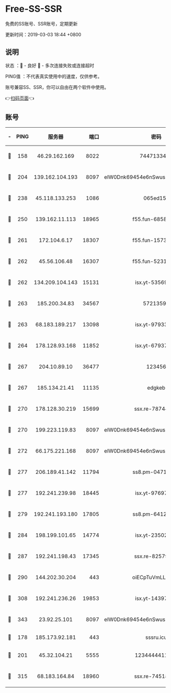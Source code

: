 # Free-SS-SSR

免费的SS账号、SSR账号，定期更新

更新时间：2019-03-03 18:44 +0800

## 说明

状态     ：🙂 - 良好 🙁 - 多次连接失败或连接超时

PING值   ：不代表真实使用中的速度，仅供参考。

账号兼容SS、SSR，你可以自由在两个软件中使用。

👉[扫码页面](https://liesauer.github.io/free-ss-ssr.github.io/)👈

## 账号

|-|PING|服务器|端口|密码|加密方式|区域|
|:----:|:----:|:-----:|-----:|:----:|:----:|:----:|
|🙂|158|46.29.162.169|8022|7447133485|aes-256-cfb|RU|
|🙂|204|139.162.104.193|8097|eIW0Dnk69454e6nSwuspv9DmS201tQ0D|aes-256-cfb|JP|
|🙂|238|45.118.133.253|1086|065ed15a|aes-256-cfb|SG|
|🙂|250|139.162.11.113|18965|f55.fun-68582887|aes-256-cfb|SG|
|🙂|261|172.104.6.17|18307|f55.fun-15739301|aes-256-cfb|US|
|🙂|262|45.56.106.48|16307|f55.fun-52314047|aes-256-cfb|US|
|🙂|262|134.209.104.143|15131|isx.yt-53569932|aes-256-cfb|SG|
|🙂|263|185.200.34.83|34567|57213592|aes-256-cfb|US|
|🙂|263|68.183.189.217|13098|isx.yt-97933263|aes-256-cfb|SG|
|🙂|264|178.128.93.168|11852|isx.yt-67937550|aes-256-cfb|SG|
|🙂|267|204.10.89.10|36477|123456|aes-256-cfb|US|
|🙂|267|185.134.21.41|11135|edgkeb|aes-256-cfb|GB|
|🙂|270|178.128.30.219|15699|ssx.re-78744964|aes-256-cfb|SG|
|🙂|270|199.223.119.83|8097|eIW0Dnk69454e6nSwuspv9DmS201tQ0D|aes-256-cfb|US|
|🙂|272|66.175.221.168|8097|eIW0Dnk69454e6nSwuspv9DmS201tQ0D|aes-256-cfb|US|
|🙂|277|206.189.41.142|11794|ss8.pm-04714048|aes-256-cfb|SG|
|🙂|277|192.241.239.98|18445|isx.yt-97697625|aes-256-cfb|US|
|🙂|279|192.241.193.180|17805|ss8.pm-64125416|aes-256-cfb|US|
|🙂|284|198.199.101.65|14774|isx.yt-23502068|aes-256-cfb|US|
|🙂|287|192.241.198.43|17345|ssx.re-82579728|aes-256-cfb|US|
|🙂|290|144.202.30.204|443|oiECpTuVmLLxk4Ts|aes-256-cfb|US|
|🙂|308|192.241.236.26|19853|isx.yt-14397155|aes-256-cfb|US|
|🙂|343|23.92.25.101|8097|eIW0Dnk69454e6nSwuspv9DmS201tQ0D|aes-256-cfb|US|
|🙂|178|185.173.92.181|443|sssru.icu|rc4-md5|RU|
|🙂|201|45.32.104.21|5555|1234444411111|aes-256-cfb|SG|
|🙂|315|68.183.164.84|18960|ssx.re-74518385|aes-256-cfb|US|
